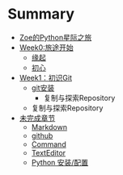 # Summary

* [Zoe的Python星际之旅](README.md)
* [Week0:旅途开始](week0.md)
   * [缘起](ch1-start.md)
   * [初心](start.md)
* [Week1：初识Git](git.md)
   * [git安装](git_setup.md)
       * 复制与探索Repository
   * 复制与探索Repository
* [未完成章节](to-be-continue.md)
   * [Markdown](markdown.md)
   * [github](github.md)
   * [Command](command.md)
   * [TextEditor](text-editor.md)
   * [Python 安装/配置](setup.md)

